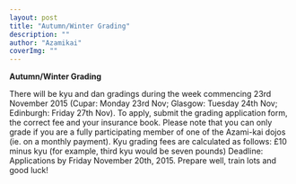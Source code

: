 ```yaml
---
layout: post
title: "Autumn/Winter Grading"
description: ""
author: "Azamikai"
coverImg: ""
---
```


**Autumn/Winter Grading**

There will be kyu and dan gradings during the week commencing 23rd November 2015 (Cupar: Monday 23rd Nov; Glasgow: Tuesday 24th Nov; Edinburgh: Friday 27th Nov). 
To apply, submit the grading application form, the correct fee and your insurance book. Please note that you can only grade if you are a fully participating member of one of the Azami-kai dojos (ie. on a monthly payment).
Kyu grading fees are calculated as follows:
£10 minus kyu (for example, third kyu would be seven pounds)
Deadline:
Applications by Friday November 20th, 2015.
Prepare well, train lots and good luck!